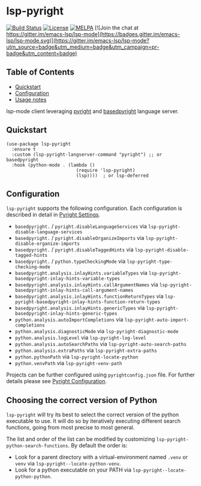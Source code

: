 # lsp-pyright

[![Build Status](https://github.com/emacs-lsp/lsp-pyright/workflows/CI/badge.svg?branch=master)](https://github.com/emacs-lsp/lsp-pyright/actions)
[![License](http://img.shields.io/:License-GPL3-blue.svg)](License)
[![MELPA](https://melpa.org/packages/lsp-pyright-badge.svg)](https://melpa.org/#/lsp-pyright)
[![Join the chat at https://gitter.im/emacs-lsp/lsp-mode](https://badges.gitter.im/emacs-lsp/lsp-mode.svg)](https://gitter.im/emacs-lsp/lsp-mode?utm_source=badge&utm_medium=badge&utm_campaign=pr-badge&utm_content=badge)

<!-- markdown-toc start - Don't edit this section. Run M-x markdown-toc-refresh-toc -->

## Table of Contents

- [Quickstart](#quickstart)
- [Configuration](#configuration)
- [Usage notes](#usage-notes)

<!-- markdown-toc end -->

lsp-mode client leveraging [pyright](https://github.com/microsoft/pyright) and [basedpyright](https://github.com/DetachHead/basedpyright) language server.

## Quickstart

```emacs-lisp
(use-package lsp-pyright
  :ensure t
  :custom (lsp-pyright-langserver-command "pyright") ;; or basedpyright
  :hook (python-mode . (lambda ()
                          (require 'lsp-pyright)
                          (lsp))))  ; or lsp-deferred
```

## Configuration

`lsp-pyright` supports the following configuration. Each configuration is described in detail in
[Pyright Settings](https://github.com/microsoft/pyright/blob/master/docs/settings.md).

- `basedpyright.` / `pyright.disableLanguageServices` via `lsp-pyright-disable-language-services`
- `basedpyright.` / `pyright.disableOrganizeImports` via `lsp-pyright-disable-organize-imports`
- `basedpyright.` / `pyright.disableTaggedHints` via `lsp-pyright-disable-tagged-hints`
- `basedpyright.` / `python.typeCheckingMode` via `lsp-pyright-type-checking-mode`
- `basedpyright.analysis.inlayHints.variableTypes` via `lsp-pyright-basedpyright-inlay-hints-variable-types`
- `basedpyright.analysis.inlayHints.callArgumentNames` via `lsp-pyright-basedpyright-inlay-hints-call-argument-names`
- `basedpyright.analysis.inlayHints.functionReturnTypes` via `lsp-pyright-basedpyright-inlay-hints-function-return-types`
- `basedpyright.analysis.inlayHints.genericTypes` via `lsp-pyright-basedpyright-inlay-hints-generic-types`
- `python.analysis.autoImportCompletions` via `lsp-pyright-auto-import-completions`
- `python.analysis.diagnosticMode` via `lsp-pyright-diagnostic-mode`
- `python.analysis.logLevel` via `lsp-pyright-log-level`
- `python.analysis.autoSearchPaths` via `lsp-pyright-auto-search-paths`
- `python.analysis.extraPaths` via `lsp-pyright-extra-paths`
- `python.pythonPath` via `lsp-pyright-locate-python`
- `python.venvPath` via `lsp-pyright-venv-path`

Projects can be further configured using `pyrightconfig.json` file. For further details please see
[Pyright Configuration](https://github.com/microsoft/pyright/blob/master/docs/configuration.md).

## Choosing the correct version of Python

`lsp-pyright` will try its best to select the correct version of the
python executable to use. It will do so by iteratively executing
different search functions, going from most precise to most
general.

The list and order of the list can be modified by customizing
`lsp-pyright-python-search-functions`. By default the order is:
 - Look for a parent directory with a virtual-environment named
   `.venv` or `venv` via `lsp-pyright--locate-python-venv`.
 - Look for a python executable on your PATH via
   `lsp-pyright--locate-python-python`.
